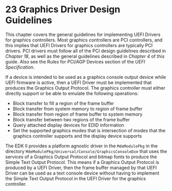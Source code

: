 <!--- @file
  23 Graphics Driver Design Guidelines

  Copyright (c) 2012-2018, Intel Corporation. All rights reserved.<BR>

  Redistribution and use in source (original document form) and 'compiled'
  forms (converted to PDF, epub, HTML and other formats) with or without
  modification, are permitted provided that the following conditions are met:

  1) Redistributions of source code (original document form) must retain the
     above copyright notice, this list of conditions and the following
     disclaimer as the first lines of this file unmodified.

  2) Redistributions in compiled form (transformed to other DTDs, converted to
     PDF, epub, HTML and other formats) must reproduce the above copyright
     notice, this list of conditions and the following disclaimer in the
     documentation and/or other materials provided with the distribution.

  THIS DOCUMENTATION IS PROVIDED BY TIANOCORE PROJECT "AS IS" AND ANY EXPRESS OR
  IMPLIED WARRANTIES, INCLUDING, BUT NOT LIMITED TO, THE IMPLIED WARRANTIES OF
  MERCHANTABILITY AND FITNESS FOR A PARTICULAR PURPOSE ARE DISCLAIMED. IN NO
  EVENT SHALL TIANOCORE PROJECT  BE LIABLE FOR ANY DIRECT, INDIRECT, INCIDENTAL,
  SPECIAL, EXEMPLARY, OR CONSEQUENTIAL DAMAGES (INCLUDING, BUT NOT LIMITED TO,
  PROCUREMENT OF SUBSTITUTE GOODS OR SERVICES; LOSS OF USE, DATA, OR PROFITS;
  OR BUSINESS INTERRUPTION) HOWEVER CAUSED AND ON ANY THEORY OF LIABILITY,
  WHETHER IN CONTRACT, STRICT LIABILITY, OR TORT (INCLUDING NEGLIGENCE OR
  OTHERWISE) ARISING IN ANY WAY OUT OF THE USE OF THIS DOCUMENTATION, EVEN IF
  ADVISED OF THE POSSIBILITY OF SUCH DAMAGE.

-->

# 23 Graphics Driver Design Guidelines

This chapter covers the general guidelines for implementing UEFI Drivers for
graphics controllers. Most graphics controllers are PCI controllers, and this
implies that UEFI Drivers for graphics controllers are typically PCI drivers.
PCI drivers must follow all of the PCI design guidelines described in _Chapter
18_, as well as the general guidelines described in _Chapter 4_ of this guide.
Also see the Rules for PCI/AGP Devices section of the _UEFI Specification_.

If a device is intended to be used as a graphics console output device while
UEFI firmware is active, then a UEFI Driver must be implemented that produces
the Graphics Output Protocol. The graphics controller must either directly
support or be able to emulate the following operations:
* Block transfer to fill a region of the frame buffer
* Block transfer from system memory to region of frame buffer
* Block transfer from region of frame buffer to system memory
* Block transfer between two regions of the frame buffer
* Query attached display devices for EDID information
* Set the supported graphics modes that is intersection of modes that the
  graphics controller supports and the display device supports

The EDK II provides a platform agnostic driver in the `MdeModulePkg` in the
directory `MdeModulePkg/Universal/Console/GraphicsConsoleDxe` that uses the
services of a Graphics Output Protocol and bitmap fonts to produce the Simple Text Output
Protocol. This means if a Graphics Output Protocol is produced by a UEFI
Driver, then the frame buffer managed by that UEFI Driver can be used as a text
console device without having to implement the Simple Text Output Protocol in
the UEFI Driver for the graphics controller.
